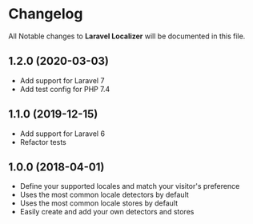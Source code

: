 # Changelog

All Notable changes to **Laravel Localizer** will be documented in this file.

## 1.2.0 (2020-03-03)

- Add support for Laravel 7
- Add test config for PHP 7.4

## 1.1.0 (2019-12-15)

- Add support for Laravel 6
- Refactor tests

## 1.0.0 (2018-04-01)

- Define your supported locales and match your visitor's preference
- Uses the most common locale detectors by default
- Uses the most common locale stores by default
- Easily create and add your own detectors and stores
